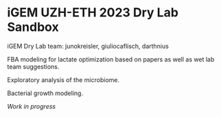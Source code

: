 # iGEM UZH-ETH 2023 Dry Lab Sandbox

iGEM Dry Lab team: junokreisler, giuliocaflisch, darthnius

FBA modeling for lactate optimization based on papers as well as wet lab team suggestions.

Exploratory analysis of the microbiome.

Bacterial growth modeling.

*Work in progress*
